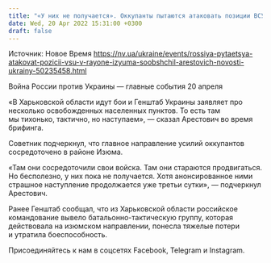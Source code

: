 ```yaml
---
title: "«У них не получается». Оккупанты пытаются атаковать позиции ВСУ в районе Изюма — Арестович"
date: Wed, 20 Apr 2022 15:31:00 +0300
draft: false
---
```

Источник: Новое Время https://nv.ua/ukraine/events/rossiya-pytaetsya-atakovat-pozicii-vsu-v-rayone-izyuma-soobshchil-arestovich-novosti-ukrainy-50235458.html


Война России против Украины — главные события 20 апреля

«В Харьковской области идут бои и Генштаб Украины заявляет про несколько освобожденных населенных пунктов. То есть там мы тихонько, тактично, но наступаем», — сказал Арестович во время брифинга. 

Советник подчеркнул, что главное направление усилий оккупантов сосредоточено в районе Изюма.

 «Там они сосредоточили свои войска. Там они стараются продвигаться. Но бесполезно, у них пока не получается. Хотя анонсированное ними страшное наступление продолжается уже третьи сутки», — подчеркнул Арестович. 

Ранее Генштаб сообщал, что из Харьковской области российское командование вывело батальонно-тактическую группу, которая действовала на изюмском направлении, понесла тяжелые потери и утратила боеспособность.

Присоединяйтесь к нам в соцсетях Facebook, Telegram и Instagram.
